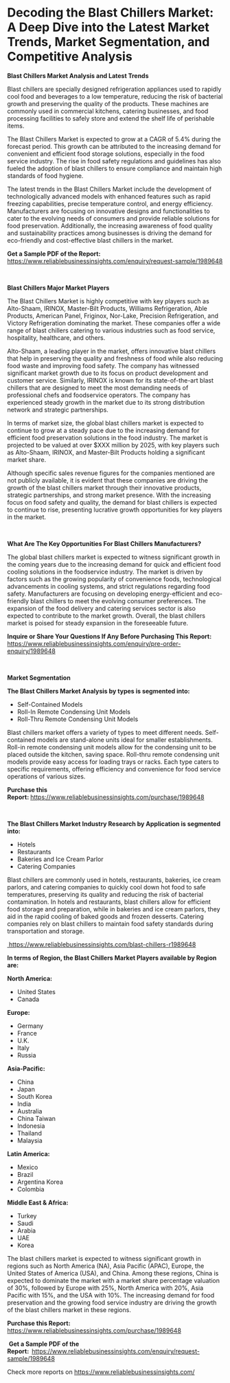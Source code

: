 <p><h1>Decoding the Blast Chillers Market: A Deep Dive into the Latest Market Trends, Market Segmentation, and Competitive Analysis</h1></p><p><strong>Blast Chillers Market Analysis and Latest Trends</strong></p>
<p><p>Blast chillers are specially designed refrigeration appliances used to rapidly cool food and beverages to a low temperature, reducing the risk of bacterial growth and preserving the quality of the products. These machines are commonly used in commercial kitchens, catering businesses, and food processing facilities to safely store and extend the shelf life of perishable items.</p><p>The Blast Chillers Market is expected to grow at a CAGR of 5.4% during the forecast period. This growth can be attributed to the increasing demand for convenient and efficient food storage solutions, especially in the food service industry. The rise in food safety regulations and guidelines has also fueled the adoption of blast chillers to ensure compliance and maintain high standards of food hygiene.</p><p>The latest trends in the Blast Chillers Market include the development of technologically advanced models with enhanced features such as rapid freezing capabilities, precise temperature control, and energy efficiency. Manufacturers are focusing on innovative designs and functionalities to cater to the evolving needs of consumers and provide reliable solutions for food preservation. Additionally, the increasing awareness of food quality and sustainability practices among businesses is driving the demand for eco-friendly and cost-effective blast chillers in the market.</p></p>
<p><strong>Get a Sample PDF of the Report:&nbsp;</strong> <a href="https://www.reliablebusinessinsights.com/enquiry/request-sample/1989648">https://www.reliablebusinessinsights.com/enquiry/request-sample/1989648</a></p>
<p>&nbsp;</p>
<p><strong>Blast Chillers Major Market Players</strong></p>
<p><p>The Blast Chillers Market is highly competitive with key players such as Alto-Shaam, IRINOX, Master-Bilt Products, Williams Refrigeration, Able Products, American Panel, Friginox, Nor-Lake, Precision Refrigeration, and Victory Refrigeration dominating the market. These companies offer a wide range of blast chillers catering to various industries such as food service, hospitality, healthcare, and others.</p><p>Alto-Shaam, a leading player in the market, offers innovative blast chillers that help in preserving the quality and freshness of food while also reducing food waste and improving food safety. The company has witnessed significant market growth due to its focus on product development and customer service. Similarly, IRINOX is known for its state-of-the-art blast chillers that are designed to meet the most demanding needs of professional chefs and foodservice operators. The company has experienced steady growth in the market due to its strong distribution network and strategic partnerships.</p><p>In terms of market size, the global blast chillers market is expected to continue to grow at a steady pace due to the increasing demand for efficient food preservation solutions in the food industry. The market is projected to be valued at over $XXX million by 2025, with key players such as Alto-Shaam, IRINOX, and Master-Bilt Products holding a significant market share.</p><p>Although specific sales revenue figures for the companies mentioned are not publicly available, it is evident that these companies are driving the growth of the blast chillers market through their innovative products, strategic partnerships, and strong market presence. With the increasing focus on food safety and quality, the demand for blast chillers is expected to continue to rise, presenting lucrative growth opportunities for key players in the market.</p></p>
<p>&nbsp;</p>
<p><strong>What Are The Key Opportunities For Blast Chillers Manufacturers?</strong></p>
<p><p>The global blast chillers market is expected to witness significant growth in the coming years due to the increasing demand for quick and efficient food cooling solutions in the foodservice industry. The market is driven by factors such as the growing popularity of convenience foods, technological advancements in cooling systems, and strict regulations regarding food safety. Manufacturers are focusing on developing energy-efficient and eco-friendly blast chillers to meet the evolving consumer preferences. The expansion of the food delivery and catering services sector is also expected to contribute to the market growth. Overall, the blast chillers market is poised for steady expansion in the foreseeable future.</p></p>
<p><strong>Inquire or Share Your Questions If Any Before Purchasing This Report:</strong> <a href="https://www.reliablebusinessinsights.com/enquiry/pre-order-enquiry/1989648">https://www.reliablebusinessinsights.com/enquiry/pre-order-enquiry/1989648</a></p>
<p>&nbsp;</p>
<p><strong>Market Segmentation</strong></p>
<p><strong>The Blast Chillers Market Analysis by types is segmented into:</strong></p>
<p><ul><li>Self-Contained Models</li><li>Roll-In Remote Condensing Unit Models</li><li>Roll-Thru Remote Condensing Unit Models</li></ul></p>
<p><p>Blast chillers market offers a variety of types to meet different needs. Self-contained models are stand-alone units ideal for smaller establishments. Roll-in remote condensing unit models allow for the condensing unit to be placed outside the kitchen, saving space. Roll-thru remote condensing unit models provide easy access for loading trays or racks. Each type caters to specific requirements, offering efficiency and convenience for food service operations of various sizes.</p></p>
<p><strong>Purchase this Report:&nbsp;</strong><a href="https://www.reliablebusinessinsights.com/purchase/1989648">https://www.reliablebusinessinsights.com/purchase/1989648</a></p>
<p>&nbsp;</p>
<p><strong>The Blast Chillers Market Industry Research by Application is segmented into:</strong></p>
<p><ul><li>Hotels</li><li>Restaurants</li><li>Bakeries and Ice Cream Parlor</li><li>Catering Companies</li></ul></p>
<p><p>Blast chillers are commonly used in hotels, restaurants, bakeries, ice cream parlors, and catering companies to quickly cool down hot food to safe temperatures, preserving its quality and reducing the risk of bacterial contamination. In hotels and restaurants, blast chillers allow for efficient food storage and preparation, while in bakeries and ice cream parlors, they aid in the rapid cooling of baked goods and frozen desserts. Catering companies rely on blast chillers to maintain food safety standards during transportation and storage.</p></p>
<p><a href="https://www.reliablebusinessinsights.com/blast-chillers-r1989648">&nbsp;https://www.reliablebusinessinsights.com/blast-chillers-r1989648</a></p>
<p><strong>In terms of Region, the Blast Chillers Market Players available by Region are:</strong></p>
<p>
    <p> <strong> North America: </strong>
        <ul>
            <li>United States</li>
            <li>Canada</li>
        </ul>
        </p> 
    <p> <strong> Europe: </strong>
        <ul>
            <li>Germany</li>
            <li>France</li>
            <li>U.K.</li>
            <li>Italy</li>
            <li>Russia</li>
        </ul>
        </p> 
    <p> <strong> Asia-Pacific: </strong>
        <ul>
            <li>China</li>
            <li>Japan</li>
            <li>South Korea</li>
            <li>India</li>
            <li>Australia</li>
            <li>China Taiwan</li>
            <li>Indonesia</li>
            <li>Thailand</li>
            <li>Malaysia</li>
        </ul>
        </p> 
    <p> <strong> Latin America: </strong>
        <ul>
            <li>Mexico</li>
            <li>Brazil</li>
            <li>Argentina Korea</li>
            <li>Colombia</li>
        </ul>
        </p> 
    <p> <strong> Middle East & Africa: </strong>
        <ul>
            <li>Turkey</li>
            <li>Saudi</li>
            <li>Arabia</li>
            <li>UAE</li>
            <li>Korea</li>
        </ul>
    </p>
    </p>
<p><p>The blast chillers market is expected to witness significant growth in regions such as North America (NA), Asia Pacific (APAC), Europe, the United States of America (USA), and China. Among these regions, China is expected to dominate the market with a market share percentage valuation of 30%, followed by Europe with 25%, North America with 20%, Asia Pacific with 15%, and the USA with 10%. The increasing demand for food preservation and the growing food service industry are driving the growth of the blast chillers market in these regions.</p></p>
<p><strong>Purchase this Report: </strong><a href="https://www.reliablebusinessinsights.com/purchase/1989648">https://www.reliablebusinessinsights.com/purchase/1989648</a></p>
<p>&nbsp;<strong>Get a Sample PDF of the Report:&nbsp;&nbsp;</strong><a href="https://www.reliablebusinessinsights.com/enquiry/request-sample/1989648">https://www.reliablebusinessinsights.com/enquiry/request-sample/1989648</a></p>
<p><strong></strong></p>
<p>Check more reports on <a href="https://www.reliablebusinessinsights.com/">https://www.reliablebusinessinsights.com/</a></p>